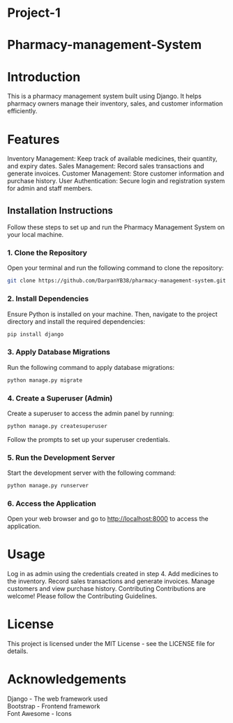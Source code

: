 # Project-1

# Pharmacy-management-System
# Introduction
This is a pharmacy management system built using Django. It helps pharmacy owners manage their inventory, sales, and customer information efficiently.

# Features
Inventory Management: Keep track of available medicines, their quantity, and expiry dates.
Sales Management: Record sales transactions and generate invoices.
Customer Management: Store customer information and purchase history.
User Authentication: Secure login and registration system for admin and staff members.
## Installation Instructions

Follow these steps to set up and run the Pharmacy Management System on your local machine.

### 1. Clone the Repository

Open your terminal and run the following command to clone the repository:

```bash
git clone https://github.com/DarpanYB38/pharmacy-management-system.git
```

### 2. Install Dependencies

Ensure Python is installed on your machine. Then, navigate to the project directory and install the required dependencies:

```bash
pip install django
```

### 3. Apply Database Migrations

Run the following command to apply database migrations:

```bash
python manage.py migrate
```

### 4. Create a Superuser (Admin)

Create a superuser to access the admin panel by running:

```bash
python manage.py createsuperuser
```

Follow the prompts to set up your superuser credentials.

### 5. Run the Development Server

Start the development server with the following command:

```bash
python manage.py runserver
```

### 6. Access the Application

Open your web browser and go to [http://localhost:8000](http://localhost:8000) to access the application.

# Usage
Log in as admin using the credentials created in step 4.
Add medicines to the inventory.
Record sales transactions and generate invoices.
Manage customers and view purchase history.
Contributing
Contributions are welcome! Please follow the Contributing Guidelines.

# License
This project is licensed under the MIT License - see the LICENSE file for details.

# Acknowledgements
Django - The web framework used<br>
Bootstrap - Frontend framework<br>
Font Awesome - Icons<br>
